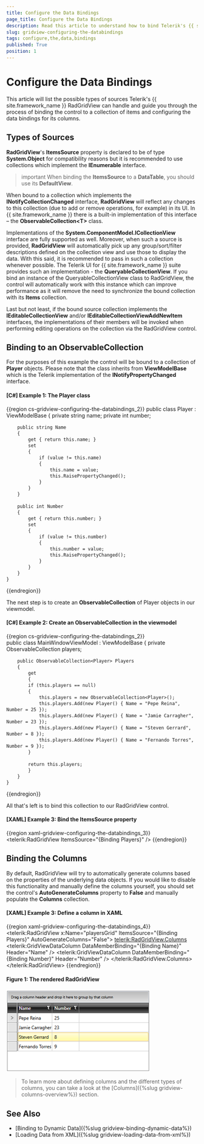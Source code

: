 ```yaml
---
title: Configure the Data Bindings
page_title: Configure the Data Bindings
description: Read this article to understand how to bind Telerik's {{ site.framework_name }} DataGrid to a collection of items and configure the data bindings for its columns.
slug: gridview-configuring-the-databindings
tags: configure,the,data,bindings
published: True
position: 1
---
```


# Configure the Data Bindings

This article will list the possible types of sources Telerik's {{ site.framework_name }} RadGridView can handle and guide you through the process of binding the control to a collection of items and configuring the data bindings for its columns.

## Types of Sources

__RadGridView__'s __ItemsSource__ property is declared to be of type __System.Object__ for compatibility reasons but it is recommended to use collections which implement the __IEnumerable__ interface.

>important When binding the **ItemsSource** to a **DataTable**, you should use its **DefaultView**.

When bound to a collection which implements the **INotifyCollectionChanged** interface, __RadGridView__ will reflect any changes to this collection (due to add or remove operations, for example) in its UI. In {{ site.framework_name }} there is a built-in implementation of this interface – the __ObservableCollection&lt;T&gt;__ class.

Implementations of the __System.ComponentModel.ICollectionView__ interface are fully supported as well. Moreover, when such a source is provided, __RadGridView__ will automatically pick up any group/sort/filter descriptions defined on the collection view and use those to display the data. With this said, it is recommended to pass in such a collection whenever possible. The Telerik UI for {{ site.framework_name }} suite provides such an implementation - the **QueryableCollectionView**. If you bind an instance of the QueryableCollectionView class to RadGridView, the control will automatically work with this instance which can improve performance as it will remove the need to synchronize the bound collection with its **Items** collection.

Last but not least, if the bound source collection implements the **IEditableCollectionView** and/or **IEditableCollectionViewAddNewItem** interfaces, the implementations of their members will be invoked when performing editing operations on the collection via the RadGridView control.

## Binding to an ObservableCollection

For the purposes of this example the control will be bound to a collection of **Player** objects. Please note that the class inherits from **ViewModelBase** which is the Telerik implementation of the **INotifyPropertyChanged** interface.

#### __[C#] Example 1: The Player class__

{{region cs-gridview-configuring-the-databindings_2}}
    public class Player : ViewModelBase
    {
        private string name;
        private int number;

        public string Name
        {
            get { return this.name; }
            set
            {
                if (value != this.name)
                {
                    this.name = value;
                    this.RaisePropertyChanged();
                }
            }
        }

        public int Number
        {
            get { return this.number; }
            set
            {
                if (value != this.number)
                {
                    this.number = value;
                    this.RaisePropertyChanged();
                }
            }
        }
    }
{{endregion}}

The next step is to create an __ObservableCollection__ of Player objects in our viewmodel.

#### __[C#] Example 2: Create an ObservableCollection in the viewmodel__

{{region cs-gridview-configuring-the-databindings_2}}    
	public class MainWindowViewModel : ViewModelBase
	{
		private ObservableCollection<Player> players;

		public ObservableCollection<Player> Players
		{
		    get
		    {
			if (this.players == null)
			{
			    this.players = new ObservableCollection<Player>();
			    this.players.Add(new Player() { Name = "Pepe Reina", Number = 25 });
			    this.players.Add(new Player() { Name = "Jamie Carragher", Number = 23 });
			    this.players.Add(new Player() { Name = "Steven Gerrard", Number = 8 });
			    this.players.Add(new Player() { Name = "Fernando Torres", Number = 9 });
			}

			return this.players;
		    }
		}
	}
{{endregion}}

All that's left is to bind this collection to our RadGridView control.

#### __[XAML] Example 3: Bind the ItemsSource property__

{{region xaml-gridview-configuring-the-databindings_3}}
	<telerik:RadGridView ItemsSource="{Binding Players}" />
{{endregion}}

## Binding the Columns

By default, RadGridView will try to automatically generate columns based on the properties of the underlying data objects. If you would like to disable this functionality and manually define the columns yourself, you should set the control's **AutoGenerateColumns** property to **False** and manually populate the **Columns** collection.

#### __[XAML] Example 3: Define a column in XAML__

{{region xaml-gridview-configuring-the-databindings_4}}
	<telerik:RadGridView x:Name="playersGrid" ItemsSource="{Binding Players}" AutoGenerateColumns="False">
	    <telerik:RadGridView.Columns>
	        <telerik:GridViewDataColumn DataMemberBinding="{Binding Name}" Header="Name" />
	        <telerik:GridViewDataColumn DataMemberBinding="{Binding Number}" Header="Number" />
	    </telerik:RadGridView.Columns>
	</telerik:RadGridView>
{{endregion}}

#### Figure 1: The rendered RadGridView

![Telerik {{ site.framework_name }} DataGrid ObservableCollection ItemsSource](images/RadGridView_ObservableCollection_ItemsSource.png)

> To learn more about defining columns and the different types of columns, you can take a look at the [Columns]({%slug gridview-columns-overview%}) section.

## See Also

 * [Binding to Dynamic Data]({%slug gridview-binding-dynamic-data%})
 * [Loading Data from XML]({%slug gridview-loading-data-from-xml%})

